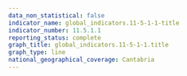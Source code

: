 ```yaml
---
data_non_statistical: false
indicator_name: global_indicators.11-5-1-1-title
indicator_number: 11.5.1.1
reporting_status: complete
graph_title: global_indicators.11-5-1-1.title
graph_type: line
national_geographical_coverage: Cantabria
---
```

